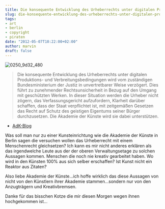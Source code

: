 ```yaml
---
title: Die konsequente Entwicklung des Urheberrechts unter digitalen Produktions...
slug: die-konsequente-entwicklung-des-urheberrechts-unter-digitalen-produktions
tags:
- art
- berlin
- copyright
- piraten
date: "2012-05-07T10:22:00+02:00"
author: marvin
draft: false
---
```

![0250_9d32_480](/images/0250_9d32_480.jpeg)

> Die konsequente Entwicklung des Urheberrechts unter digitalen
> Produktions- und Verbreitungsbedingungen wird vom zuständigen
> Bundesministerium der Justiz in unvertretbarer Weise verzögert. Dies
> führt zu zunehmender Rechtsunsicherheit in Bezug auf den Umgang mit
> geschützten Werken. In dieser Situation werden die Urheber nicht
> zögern, das Verfassungsgericht aufzufordern, Klarheit darüber
> schaffen, dass der Staat verpflichtet ist, mit zeitgemäßen Gesetzen
> das Recht auf Schutz des geistigen Eigentums seiner Bürger
> durchzusetzen. Die Akademie der Künste wird sie dabei unterstützen.

- [AdK-Blog](http://www.adk.de/de/blog/index.htm?we_objectID=30927)

Was soll man nur zu einer Kunsteinrichtung wie die Akademie der Künste
in Berlin sagen die versuchen wollen das Urheberrecht mit einem
Menschenrecht gleichsetzen? Ich kann es mir nicht anderes erklären als
das irgendwelche Leute aus der der oberen Verwaltungsetage zu solchen
Aussagen kommen. Menschen die noch nie kreativ gearbeitet haben. Wo wird
in den Künsten 100% aus sich selber erschaffen? Ist Kunst nicht ein
Reaktor aus Zitaten?

Also liebe Akademie der Künste...ich hoffe wirklich das diese Aussagen
von nicht von den Künstlern ihrer Akademie stammen...sondern nur von den
Anzugträgern und Kreativbremsen.

Danke für das bisschen Kotze die mir diesen Morgen wegen ihnen
hochgekommen ist...